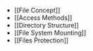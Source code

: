 - [[File Concept]]
- [[Access Methods]]
- [[Directory Structure]]
- [[File System Mounting]]
- [[Files Protection]]